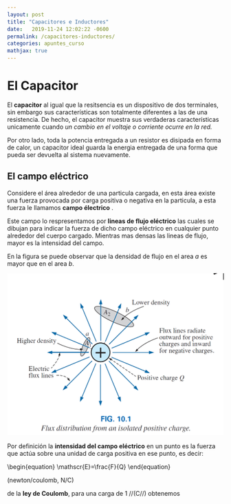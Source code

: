 ```yaml
---
layout: post
title: "Capacitores e Inductores"
date:   2019-11-24 12:02:22 -0600
permalink: /capacitores-inductores/
categories: apuntes_curso
mathjax: true
---
```


# El Capacitor

El **capacitor** al igual que la resitsencia es un dispositivo de dos terminales, sin embargo sus características son totalmente diferentes a las de una resistencia. De hecho, el capacitor muestra sus verdaderas características unicamente cuando *un cambio en el voltaje o corriente ocurre en la red.*

Por otro lado, toda la potencia entregada a un resistor es disipada en forma de calor, un capacitor ideal guarda la energia entregada de una forma que pueda ser devuelta al sistema nuevamente.

## El campo eléctrico

Considere el área alrededor de una particula cargada, en esta área existe una fuerza provocada por carga positiva o negativa en la particula, a esta fuerza le llamamos **campo électrico** .

Este campo lo respresentamos por **lineas de flujo eléctrico** las cuales se dibujan para indicar la fuerza de dicho campo eléctrico en cualquier punto alrededor del cuerpo cargado. Mientras mas densas las lineas de flujo, mayor es la intensidad del campo.

En la figura se puede observar que la densidad de flujo en el area *a* es mayor que en el area *b*.

![](../images/flux-electrical-lines.png)

Por definición la **intensidad del campo eléctrico** en un punto es la fuerza que actúa sobre una unidad de carga positiva en ese punto, es decir:

<div class="math">
\begin{equation}
    \mathscr{E}=\frac{F}{Q}  
\end{equation} 
</div>

(newton/coulomb, N/C)

de la **ley de Coulomb**, para una carga de 1 //(C//) obtenemos
